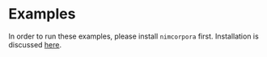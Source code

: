 # Examples
In order to run these examples, please install `nimcorpora` first. Installation is discussed [here](../main/README.md#installation).
